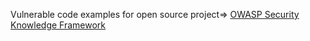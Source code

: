 Vulnerable code examples for open source project=> [OWASP Security Knowledge Framework](https://github.com/blabla1337/skf-flask)
